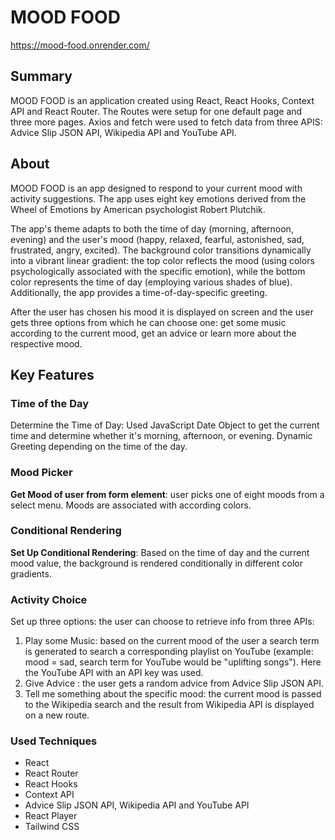# MOOD FOOD

https://mood-food.onrender.com/

## Summary

MOOD FOOD is an application created using React, React Hooks, Context API and React Router. The Routes were setup for one default page and three more pages. Axios and fetch were used to fetch data from three APIS: Advice Slip JSON API, Wikipedia API and YouTube API.

## About

MOOD FOOD is an app designed to respond to your current mood with activity suggestions. The app uses eight key emotions derived from the Wheel of Emotions by American psychologist Robert Plutchik.

The app's theme adapts to both the time of day (morning, afternoon, evening) and the user's mood (happy, relaxed, fearful, astonished, sad, frustrated, angry, excited). The background color transitions dynamically into a vibrant linear gradient: the top color reflects the mood (using colors psychologically associated with the specific emotion), while the bottom color represents the time of day (employing various shades of blue). Additionally, the app provides a time-of-day-specific greeting.

After the user has chosen his mood it is displayed on screen and the user gets three options from which he can choose one: get some music according to the current mood, get an advice or learn more about the respective mood.

## Key Features

### Time of the Day

Determine the Time of Day: Used JavaScript Date Object to get the current time and determine whether it's morning, afternoon, or evening. Dynamic Greeting depending on the time of the day.

### Mood Picker

**Get Mood of user from form element**: user picks one of eight moods from a select menu. Moods are associated with according colors.

### Conditional Rendering

**Set Up Conditional Rendering**: Based on the time of day and the current mood value, the background is rendered conditionally in different color gradients.

### Activity Choice

Set up three options: the user can choose to retrieve info from three APIs:

1. Play some Music: based on the current mood of the user a search term is generated to search a corresponding playlist on YouTube (example: mood = sad, search term for YouTube would be "uplifting songs"). Here the YouTube API with an API key was used.
2. Give Advice : the user gets a random advice from Advice Slip JSON API.
3. Tell me something about the specific mood: the current mood is passed to the Wikipedia search and the result from Wikipedia API is displayed on a new route.

### Used Techniques

- React
- React Router
- React Hooks
- Context API
- Advice Slip JSON API, Wikipedia API and YouTube API
- React Player
- Tailwind CSS
